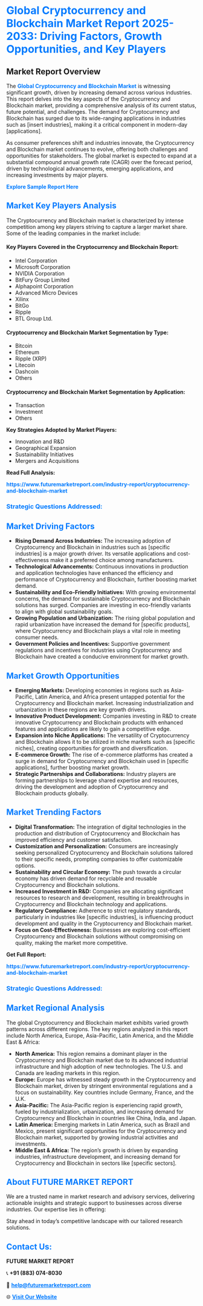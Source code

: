 <h1 style="color: #007BFF;">Global Cryptocurrency and Blockchain Market Report 2025-2033: Driving Factors, Growth Opportunities, and Key Players</h1>

<section id="overview">
<h2>Market Report Overview</h2>
<p>The <a href="https://www.futuremarketreport.com/industry-report/cryptocurrency-and-blockchain-market" style="color: #007BFF; text-decoration: none;"><strong>Global Cryptocurrency and Blockchain Market</strong></a> is witnessing significant growth, driven by increasing demand across various industries. This report delves into the key aspects of the Cryptocurrency and Blockchain market, providing a comprehensive analysis of its current status, future potential, and challenges. The demand for Cryptocurrency and Blockchain has surged due to its wide-ranging applications in industries such as [insert industries], making it a critical component in modern-day [applications].</p>
<p>As consumer preferences shift and industries innovate, the Cryptocurrency and Blockchain market continues to evolve, offering both challenges and opportunities for stakeholders. The global market is expected to expand at a substantial compound annual growth rate (CAGR) over the forecast period, driven by technological advancements, emerging applications, and increasing investments by major players.</p>
</section>

<section id="overview">
<p><a href="https://www.futuremarketreport.com/request-sample/reportId=103718" style="color: #007BFF; text-decoration: none;"><strong>Explore Sample Report Here</strong></a></p>
</section>

<section id="key-players">
<h2 style="color: #007BFF;">Market Key Players Analysis</h2>
<p>The Cryptocurrency and Blockchain market is characterized by intense competition among key players striving to capture a larger market share. Some of the leading companies in the market include:</p>
<h4>Key Players Covered in the Cryptocurrency and Blockchain Report:</h4>
<ul><li>Intel Corporation</li><li>Microsoft Corporation</li><li>NVIDIA Corporation</li><li>BitFury Group Limited</li><li>Alphapoint Corporation</li><li>Advanced Micro Devices</li><li>Xilinx</li><li>BitGo</li><li>Ripple</li><li>BTL Group Ltd.</li></ul>
<h4>Cryptocurrency and Blockchain Market Segmentation by Type:</h4>
<ul><li>Bitcoin</li><li>Ethereum</li><li>Ripple (XRP)</li><li>Litecoin</li><li>Dashcoin</li><li>Others</li></ul>

<h4>Cryptocurrency and Blockchain Market Segmentation by Application:</h4>
<ul><li>Transaction</li><li>Investment</li><li>Others</li></ul>
<p><strong>Key Strategies Adopted by Market Players:</strong></p>
<ul>
<li>Innovation and R&D</li>
<li>Geographical Expansion</li>
<li>Sustainability Initiatives</li>
<li>Mergers and Acquisitions</li>
</ul>
</section>

<section>
<p><strong>Read Full Analysis: </strong></p><a href="https://www.futuremarketreport.com/industry-report/cryptocurrency-and-blockchain-market" style="color: #007BFF; text-decoration: none;"><strong>https://www.futuremarketreport.com/industry-report/cryptocurrency-and-blockchain-market</strong></a>
<h3 style="color: #007BFF;">Strategic Questions Addressed:</h3>
</section>

<section id="driving-factors">
<h2 style="color: #007BFF;">Market Driving Factors</h2>
<ul>
<li><strong>Rising Demand Across Industries:</strong> The increasing adoption of Cryptocurrency and Blockchain in industries such as [specific industries] is a major growth driver. Its versatile applications and cost-effectiveness make it a preferred choice among manufacturers.</li>
<li><strong>Technological Advancements:</strong> Continuous innovations in production and application technologies have enhanced the efficiency and performance of Cryptocurrency and Blockchain, further boosting market demand.</li>
<li><strong>Sustainability and Eco-Friendly Initiatives:</strong> With growing environmental concerns, the demand for sustainable Cryptocurrency and Blockchain solutions has surged. Companies are investing in eco-friendly variants to align with global sustainability goals.</li>
<li><strong>Growing Population and Urbanization:</strong> The rising global population and rapid urbanization have increased the demand for [specific products], where Cryptocurrency and Blockchain plays a vital role in meeting consumer needs.</li>
<li><strong>Government Policies and Incentives:</strong> Supportive government regulations and incentives for industries using Cryptocurrency and Blockchain have created a conducive environment for market growth.</li>
</ul>
</section>

<section id="growth-opportunities">
<h2 style="color: #007BFF;">Market Growth Opportunities</h2>
<ul>
<li><strong>Emerging Markets:</strong> Developing economies in regions such as Asia-Pacific, Latin America, and Africa present untapped potential for the Cryptocurrency and Blockchain market. Increasing industrialization and urbanization in these regions are key growth drivers.</li>
<li><strong>Innovative Product Development:</strong> Companies investing in R&D to create innovative Cryptocurrency and Blockchain products with enhanced features and applications are likely to gain a competitive edge.</li>
<li><strong>Expansion into Niche Applications:</strong> The versatility of Cryptocurrency and Blockchain allows it to be utilized in niche markets such as [specific niches], creating opportunities for growth and diversification.</li>
<li><strong>E-commerce Growth:</strong> The rise of e-commerce platforms has created a surge in demand for Cryptocurrency and Blockchain used in [specific applications], further boosting market growth.</li>
<li><strong>Strategic Partnerships and Collaborations:</strong> Industry players are forming partnerships to leverage shared expertise and resources, driving the development and adoption of Cryptocurrency and Blockchain products globally.</li>
</ul>
</section>

<section id="trending-factors">
<h2 style="color: #007BFF;">Market Trending Factors</h2>
<ul>
<li><strong>Digital Transformation:</strong> The integration of digital technologies in the production and distribution of Cryptocurrency and Blockchain has improved efficiency and customer satisfaction.</li>
<li><strong>Customization and Personalization:</strong> Consumers are increasingly seeking personalized Cryptocurrency and Blockchain solutions tailored to their specific needs, prompting companies to offer customizable options.</li>
<li><strong>Sustainability and Circular Economy:</strong> The push towards a circular economy has driven demand for recyclable and reusable Cryptocurrency and Blockchain solutions.</li>
<li><strong>Increased Investment in R&D:</strong> Companies are allocating significant resources to research and development, resulting in breakthroughs in Cryptocurrency and Blockchain technology and applications.</li>
<li><strong>Regulatory Compliance:</strong> Adherence to strict regulatory standards, particularly in industries like [specific industries], is influencing product development and quality in the Cryptocurrency and Blockchain market.</li>
<li><strong>Focus on Cost-Effectiveness:</strong> Businesses are exploring cost-efficient Cryptocurrency and Blockchain solutions without compromising on quality, making the market more competitive.</li>
</ul>
</section>

<section>
<p><strong>Get Full Report: </strong></p><a href="https://www.futuremarketreport.com/industry-report/cryptocurrency-and-blockchain-market" style="color: #007BFF; text-decoration: none;"><strong>https://www.futuremarketreport.com/industry-report/cryptocurrency-and-blockchain-market</strong></a>
<h3 style="color: #007BFF;">Strategic Questions Addressed:</h3>
</section>


<section id="regional-analysis">
<h2 style="color: #007BFF;">Market Regional Analysis</h2>
<p>The global Cryptocurrency and Blockchain market exhibits varied growth patterns across different regions. The key regions analyzed in this report include North America, Europe, Asia-Pacific, Latin America, and the Middle East & Africa:</p>
<ul>
<li><strong>North America:</strong> This region remains a dominant player in the Cryptocurrency and Blockchain market due to its advanced industrial infrastructure and high adoption of new technologies. The U.S. and Canada are leading markets in this region.</li>
<li><strong>Europe:</strong> Europe has witnessed steady growth in the Cryptocurrency and Blockchain market, driven by stringent environmental regulations and a focus on sustainability. Key countries include Germany, France, and the U.K.</li>
<li><strong>Asia-Pacific:</strong> The Asia-Pacific region is experiencing rapid growth, fueled by industrialization, urbanization, and increasing demand for Cryptocurrency and Blockchain in countries like China, India, and Japan.</li>
<li><strong>Latin America:</strong> Emerging markets in Latin America, such as Brazil and Mexico, present significant opportunities for the Cryptocurrency and Blockchain market, supported by growing industrial activities and investments.</li>
<li><strong>Middle East & Africa:</strong> The region’s growth is driven by expanding industries, infrastructure development, and increasing demand for Cryptocurrency and Blockchain in sectors like [specific sectors].</li>
</ul>
</section>

<footer>
<h2 style="color: #007BFF;">About FUTURE MARKET REPORT</h2>
<p>We are a trusted name in market research and advisory services, delivering actionable insights and strategic support to businesses across diverse industries. Our expertise lies in offering:</p>

<p>Stay ahead in today’s competitive landscape with our tailored research solutions.</p>

<h2 style="color: #007BFF;">Contact Us:</h2>
<p><strong>FUTURE MARKET REPORT</strong></p>
<p>📞 <strong>+91 (883) 074-8030</strong></p>
<p>📧 <strong><a href="mailto:help@futuremarketreport.com" style="color: #007BFF;">help@futuremarketreport.com</a></strong></p>
<p>🌐 <strong><a href="https://www.futuremarketreport.com/" style="color: #007BFF;">Visit Our Website</a></strong></p>
</footer>
